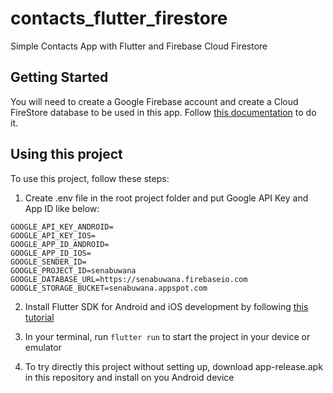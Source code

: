 # contacts_flutter_firestore

Simple Contacts App with Flutter and Firebase Cloud Firestore

## Getting Started

You will need to create a Google Firebase account and create a Cloud FireStore database to be used in this app. Follow [this documentation](https://firebase.google.com/docs/firestore) to do it.

## Using this project

To use this project, follow these steps:

1. Create .env file in the root project folder and put Google API Key and App ID like below:
```
GOOGLE_API_KEY_ANDROID=
GOOGLE_API_KEY_IOS=
GOOGLE_APP_ID_ANDROID=
GOOGLE_APP_ID_IOS=
GOOGLE_SENDER_ID=
GOOGLE_PROJECT_ID=senabuwana
GOOGLE_DATABASE_URL=https://senabuwana.firebaseio.com
GOOGLE_STORAGE_BUCKET=senabuwana.appspot.com
```
2. Install Flutter SDK for Android and iOS development by following [this tutorial](https://docs.flutter.dev/get-started/install)

3. In your terminal, run `flutter run` to start the project in your device or emulator

4. To try directly this project without setting up, download app-release.apk in this repository and install on you Android device
